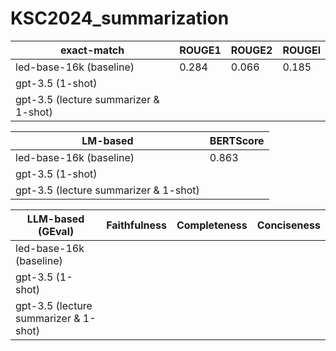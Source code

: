 # KSC2024_summarization

|exact-match|ROUGE1|ROUGE2|ROUGEl|
|--------|-----|-----|-----|
|led-base-16k (baseline)| 0.284 | 0.066 | 0.185 |
|gpt-3.5 (1-shot)| | | |
|gpt-3.5 (lecture summarizer & 1-shot)| | | |

|LM-based|BERTScore|
|--------|-----|
|led-base-16k (baseline)| 0.863 |
|gpt-3.5 (1-shot)| | 
|gpt-3.5 (lecture summarizer & 1-shot)| |

|LLM-based (GEval)|Faithfulness|Completeness|Conciseness|
|--------|-----|-----|-----|
|led-base-16k (baseline)|  |  ||
|gpt-3.5 (1-shot)| | | |
|gpt-3.5 (lecture summarizer & 1-shot)| | | |
